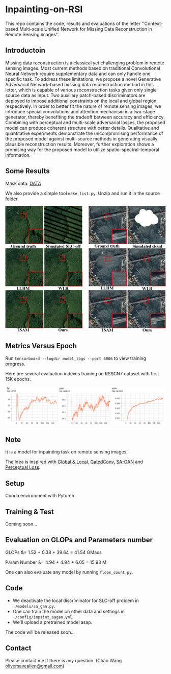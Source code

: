 # Inpainting-on-RSI
This repo contains the code, results and evaluations of the letter ''Context-based Multi-scale Unified Network for Missing Data Reconstruction in Remote Sensing images''.

## Introductoin
Missing data reconstruction is a classical yet challenging problem in remote sensing images. Most current methods based on traditional Convolutional Neural Network require supplementary data and can only handle one specific task. To address these limitations, we propose a novel Generative Adversarial Network-based missing data reconstruction method in this letter, which is capable of various reconstruction tasks given only single source data as input. Two auxiliary patch-based discriminators are deployed to impose additional constraints on the local and global region, respectively. In order to better fit the nature of remote sensing images, we introduce special convolutions and attention mechanism in a two-stage generator, thereby benefiting the tradeoff between accuracy and efficiency. Combining with perceptual and multi-scale adversarial losses, the proposed model can produce coherent structure with better details. Qualitative and quantitative experiments demonstrate the uncompromising performance of the proposed model against multi-source methods in generating visually plausible reconstruction results. Moreover, further exploration shows a promising way for the proposed model to utilize spatio-spectral-temporal information.

## Some Results
Mask data: [DATA](https://drive.google.com/file/d/1p0Q1DO7J8Igj4-DZRonQhQOL2LsPGrD5/view?usp=sharing)

We also provide a simple tool `make_list.py`. Unzip and run it in the source folder.

![All text](https://github.com/Oliiveralien/Inpainting-on-RSI/blob/master/pics/newSLC.png)

## Metrics Versus Epoch
Run `tensorboard --logdir model_logs --port 6006` to view training progress.

Here are several evaluation indexes training on RSSCN7 dataset with first 15K epochs. 

![All text](https://github.com/Oliiveralien/Inpainting-on-RSI/blob/master/pics/metrics.png)

## Note
It is a model for inpainting task on remote sensing images. 

The idea is inspired with [Global & Local](https://dl.acm.org/doi/abs/10.1145/3072959.3073659), [GatedConv](https://arxiv.org/abs/1806.03589), [SA-GAN](http://proceedings.mlr.press/v97/zhang19d/zhang19d.pdf) and [Perceptual Loss](https://arxiv.org/abs/1603.08155).

## Setup
Conda environment with Pytorch

## Training & Test
Coming soon...

## Evaluation on GLOPs and Parameters number
GLOPs &= 1.52 + 0.38 + 39.64 = 41.54 GMacs

Param Number &= 4.94 + 4.94 + 6.05 = 15.93 M 

One can also evaluate any model by running `flops_count.py`.

## Code
* We deactivate the local discriminator for SLC-off problem in `./models/sa_gan.py`. 
* One can train the model on other data and settings in `./config/inpaint_sagan.yml`.
* We'll upload a pretrained model asap.

The code will be released soon... 

## Contact
Please contact me if there is any question. (Chao Wang oliversavealien@gmail.com)
